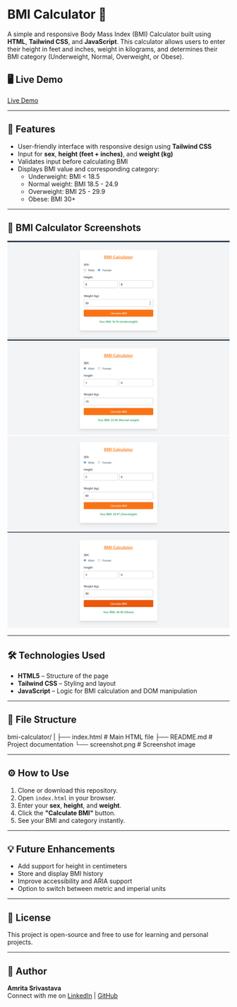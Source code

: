 # BMI Calculator 🧮

A simple and responsive Body Mass Index (BMI) Calculator built using **HTML**, **Tailwind CSS**, and **JavaScript**. This calculator allows users to enter their height in feet and inches, weight in kilograms, and determines their BMI category (Underweight, Normal, Overweight, or Obese).

## 🖥️ Live Demo

<!-- Optionally add a GitHub Pages or Netlify link here -->
[Live Demo](#)

---

## 🚀 Features

- User-friendly interface with responsive design using **Tailwind CSS**
- Input for **sex**, **height (feet + inches)**, and **weight (kg)**
- Validates input before calculating BMI
- Displays BMI value and corresponding category:
  - Underweight: BMI < 18.5
  - Normal weight: BMI 18.5 - 24.9
  - Overweight: BMI 25 - 29.9
  - Obese: BMI 30+

---

## 📸  BMI Calculator Screenshots

![Screenshot 1](Screenshot-2.png)
![Screenshot 2](Screenshot-3.png)
![Screenshot 3](Screenshot-4.png)
![Screenshot 4](Screenshot-1.png)

---

## 🛠️ Technologies Used

- **HTML5** – Structure of the page
- **Tailwind CSS** – Styling and layout
- **JavaScript** – Logic for BMI calculation and DOM manipulation

---

## 📂 File Structure

bmi-calculator/ 
|
├── index.html # Main HTML file 
├── README.md # Project documentation 
└── screenshot.png # Screenshot image 

---

## ⚙️ How to Use

1. Clone or download this repository.
2. Open `index.html` in your browser.
3. Enter your **sex**, **height**, and **weight**.
4. Click the **"Calculate BMI"** button.
5. See your BMI and category instantly.

---

## 💡 Future Enhancements

- Add support for height in centimeters
- Store and display BMI history
- Improve accessibility and ARIA support
- Option to switch between metric and imperial units

---

## 📜 License

This project is open-source and free to use for learning and personal projects.

---

## 🙌 Author

**Amrita Srivastava**  
Connect with me on [LinkedIn]([https://www.linkedin.com/in/amrita-srivastava10/]) | [GitHub](https://github.com/Amritasri10)

